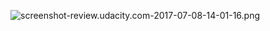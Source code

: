 ![screenshot-review.udacity.com-2017-07-08-14-01-16.png](http://upload-images.jianshu.io/upload_images/1873837-e97df9c6d46ddb24.png?imageMogr2/auto-orient/strip%7CimageView2/2/w/1240)
